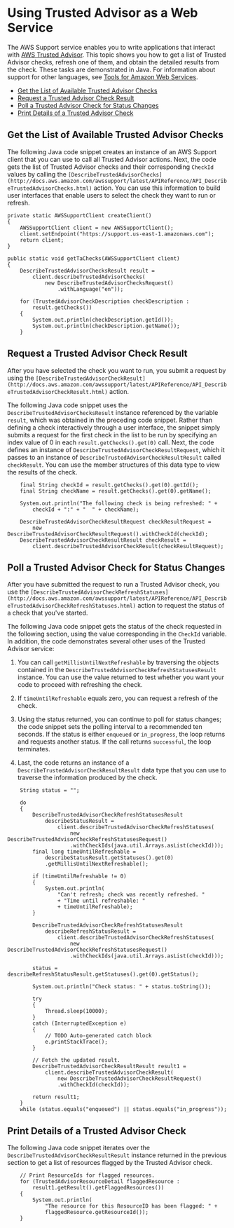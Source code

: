 # Using Trusted Advisor as a Web Service<a name="trustedadvisor"></a>

The AWS Support service enables you to write applications that interact with [AWS Trusted Advisor](https://aws.amazon.com/premiumsupport/trustedadvisor/)\. This topic shows you how to get a list of Trusted Advisor checks, refresh one of them, and obtain the detailed results from the check\. These tasks are demonstrated in Java\. For information about support for other languages, see [Tools for Amazon Web Services](http://aws.amazon.com/tools/)\. 


+ [Get the List of Available Trusted Advisor Checks](#Get_TA_Checks)
+ [Request a Trusted Advisor Check Result](#requestcheck)
+ [Poll a Trusted Advisor Check for Status Changes](#getcheckstatus)
+ [Print Details of a Trusted Advisor Check](#printdetails)

## Get the List of Available Trusted Advisor Checks<a name="Get_TA_Checks"></a>

The following Java code snippet creates an instance of an AWS Support client that you can use to call all Trusted Advisor actions\. Next, the code gets the list of Trusted Advisor checks and their corresponding `CheckId` values by calling the `[DescribeTrustedAdvisorChecks](http://docs.aws.amazon.com/awssupport/latest/APIReference/API_DescribeTrustedAdvisorChecks.html)` action\. You can use this information to build user interfaces that enable users to select the check they want to run or refresh\. 

```
private static AWSSupportClient createClient()
{
    AWSSupportClient client = new AWSSupportClient(); 
    client.setEndpoint("https://support.us-east-1.amazonaws.com");
    return client;
}

public static void getTaChecks(AWSSupportClient client)
{
    DescribeTrustedAdvisorChecksResult result = 
        client.describeTrustedAdvisorChecks(
            new DescribeTrustedAdvisorChecksRequest()
                .withLanguage("en"));
                         
    for (TrustedAdvisorCheckDescription checkDescription : 
        result.getChecks())
    {
        System.out.println(checkDescription.getId());
        System.out.println(checkDescription.getName()); 
    }
```

## Request a Trusted Advisor Check Result<a name="requestcheck"></a>

After you have selected the check you want to run, you submit a request by using the `[DescribeTrustedAdvisorCheckResult](http://docs.aws.amazon.com/awssupport/latest/APIReference/API_DescribeTrustedAdvisorCheckResult.html)` action\. 

The following Java code snippet uses the `DescribeTrustedAdvisorChecksResult` instance referenced by the variable `result`, which was obtained in the preceding code snippet\. Rather than defining a check interactively through a user interface, the snippet simply submits a request for the first check in the list to be run by specifying an index value of 0 in each `result.getChecks().get(0)` call\. Next, the code defines an instance of `DescribeTrustedAdvisorCheckResultRequest`, which it passes to an instance of `DescribeTrustedAdvisorCheckResultResult` called `checkResult`\. You can use the member structures of this data type to view the results of the check\. 

```
    final String checkId = result.getChecks().get(0).getId();
    final String checkName = result.getChecks().get(0).getName(); 

    System.out.println("The following check is being refreshed: " + 
        checkId + ":" + "  " + checkName);
            
    DescribeTrustedAdvisorCheckResultRequest checkResultRequest = 
        new DescribeTrustedAdvisorCheckResultRequest().withCheckId(checkId);
    DescribeTrustedAdvisorCheckResultResult checkResult = 
        client.describeTrustedAdvisorCheckResult(checkResultRequest);
```

## Poll a Trusted Advisor Check for Status Changes<a name="getcheckstatus"></a>

After you have submitted the request to run a Trusted Advisor check, you use the `[DescribeTrustedAdvisorCheckRefreshStatuses](http://docs.aws.amazon.com/awssupport/latest/APIReference/API_DescribeTrustedAdvisorCheckRefreshStatuses.html)` action to request the status of a check that you've started\. 

The following Java code snippet gets the status of the check requested in the following section, using the value corresponding in the `CheckId` variable\. In addition, the code demonstrates several other uses of the Trusted Advisor service:

1. You can call `getMillisUntilNextRefreshable` by traversing the objects contained in the `DescribeTrustedAdvisorCheckRefreshStatusesResult` instance\. You can use the value returned to test whether you want your code to proceed with refreshing the check\. 

1. If `timeUntilRefreshable` equals zero, you can request a refresh of the check\. 

1. Using the status returned, you can continue to poll for status changes; the code snippet sets the polling interval to a recommended ten seconds\. If the status is either `enqueued` or `in_progress`, the loop returns and requests another status\. If the call returns `successful`, the loop terminates\. 

1.  Last, the code returns an instance of a `DescribeTrustedAdvisorCheckResultResult` data type that you can use to traverse the information produced by the check\. 

```
    String status = "";
            
    do 
    {
        DescribeTrustedAdvisorCheckRefreshStatusesResult 
            describeStatusResult = 
                client.describeTrustedAdvisorCheckRefreshStatuses(
                    new DescribeTrustedAdvisorCheckRefreshStatusesRequest()
                    .withCheckIds(java.util.Arrays.asList(checkId)));
        final long timeUntilRefreshable = 
            describeStatusResult.getStatuses().get(0)
            .getMillisUntilNextRefreshable();

        if (timeUntilRefreshable != 0) 
        {
            System.out.println(
                "Can't refresh; check was recently refreshed. "
                + "Time until refreshable: "
                + timeUntilRefreshable);
        }

        DescribeTrustedAdvisorCheckRefreshStatusesResult 
            describeRefreshStatusResult = 
                client.describeTrustedAdvisorCheckRefreshStatuses(
                    new DescribeTrustedAdvisorCheckRefreshStatusesRequest()
                    .withCheckIds(java.util.Arrays.asList(checkId)));

        status = describeRefreshStatusResult.getStatuses().get(0).getStatus();
            
        System.out.println("Check status: " + status.toString()); 
            
        try 
        {
            Thread.sleep(10000);
        } 
        catch (InterruptedException e) 
        {
            // TODO Auto-generated catch block
            e.printStackTrace();
        }

        // Fetch the updated result.
        DescribeTrustedAdvisorCheckResultResult result1 = 
            client.describeTrustedAdvisorCheckResult(
                new DescribeTrustedAdvisorCheckResultRequest()
                .withCheckId(checkId));
           
        return result1;    
    }
    while (status.equals("enqueued") || status.equals("in_progress"));
```

## Print Details of a Trusted Advisor Check<a name="printdetails"></a>

The following Java code snippet iterates over the `DescribeTrustedAdvisorCheckResultResult` instance returned in the previous section to get a list of resources flagged by the Trusted Advisor check\. 

```
    // Print ResourceIds for flagged resources. 
    for (TrustedAdvisorResourceDetail flaggedResource : 
        result1.getResult().getFlaggedResources())
    {
        System.out.println(
            "The resource for this ResourceID has been flagged: " + 
            flaggedResource.getResourceId());
    }
```